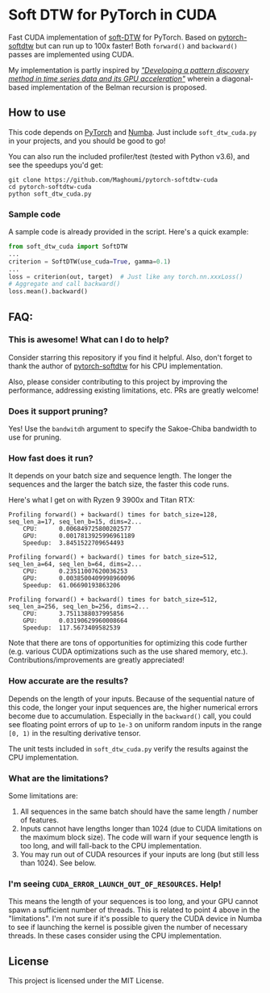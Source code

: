 Soft DTW for PyTorch in CUDA
===
Fast CUDA implementation of [soft-DTW](https://github.com/mblondel/soft-dtw) for PyTorch. 
Based on [pytorch-softdtw](https://github.com/Sleepwalking/pytorch-softdtw) but can run up to 100x faster!
Both `forward()` and `backward()` passes are implemented using CUDA.

My implementation is partly inspired by 
[_"Developing a pattern discovery method in time series data and its GPU acceleration"_](https://ieeexplore.ieee.org/document/8400444)
wherein a diagonal-based implementation of the Belman recursion is proposed. 

How to use
---
This code depends on [PyTorch](https://pytorch.org/) and [Numba](http://numba.pydata.org/). 
Just include `soft_dtw_cuda.py` in your projects, and you should be good to go!

You can also run the included profiler/test (tested with Python v3.6), and see the speedups you'd get:

```
git clone https://github.com/Maghoumi/pytorch-softdtw-cuda
cd pytorch-softdtw-cuda
python soft_dtw_cuda.py
```

### Sample code
A sample code is already provided in the script. Here's a quick example:

```python
from soft_dtw_cuda import SoftDTW
...
criterion = SoftDTW(use_cuda=True, gamma=0.1)
...
loss = criterion(out, target)  # Just like any torch.nn.xxxLoss()
# Aggregate and call backward()
loss.mean().backward()
```

FAQ:
---

### This is awesome! What can I do to help?
Consider starring this repository if you find it helpful. Also, don't forget to thank the author of 
[pytorch-softdtw](https://github.com/Sleepwalking/pytorch-softdtw) for his CPU implementation.

Also, please consider contributing to this project by improving the performance, addressing existing 
limitations, etc. PRs are greatly welcome!

### Does it support pruning?
Yes! Use the `bandwitdh` argument to specify the Sakoe-Chiba bandwidth to use for pruning.

### How fast does it run?
It depends on your batch size and sequence length. The longer the sequences and the larger the batch size,
the faster this code runs.
 
Here's what I get on with Ryzen 9 3900x and Titan RTX:

```
Profiling forward() + backward() times for batch_size=128, seq_len_a=17, seq_len_b=15, dims=2...
	CPU:      0.006849725800202577
	GPU:      0.0017813925996961189
	Speedup:  3.8451522709654493

Profiling forward() + backward() times for batch_size=512, seq_len_a=64, seq_len_b=64, dims=2...
	CPU:      0.23511007620036253
	GPU:      0.0038500409998960096
	Speedup:  61.06690193863206

Profiling forward() + backward() times for batch_size=512, seq_len_a=256, seq_len_b=256, dims=2...
	CPU:      3.7511388037995856
	GPU:      0.03190629960008664
	Speedup:  117.5673409582539
```

Note that there are tons of opportunities for optimizing this code further (e.g. various 
CUDA optimizations such as the use shared memory, etc.). Contributions/improvements are greatly appreciated!

### How accurate are the results?
Depends on the length of your inputs. Because of the sequential nature of this code, the longer your input
sequences are, the higher numerical errors become due to accumulation. Especially in the `backward()` call,
you could see floating point errors of up to `1e-3` on uniform random inputs in the range `[0, 1)` in the 
resulting derivative tensor.

The unit tests included in `soft_dtw_cuda.py` verify the results against the CPU implementation.

### What are the limitations?
Some limitations are:

1. All sequences in the same batch should have the same length / number of features.
2. Inputs cannot have lengths longer than 1024 (due to CUDA limitations on the maximum block size). 
   The code will warn if your sequence length is too long, and will fall-back to the CPU implementation. 
3. You may run out of CUDA resources if your inputs are long (but still less than 1024). See below.

### I'm seeing `CUDA_ERROR_LAUNCH_OUT_OF_RESOURCES`. Help!
This means the length of your sequences is too long, and your GPU cannot spawn a sufficient number of threads.
This is related to point 4 above in the "limitations". I'm not sure if it's possible to query the CUDA device
in Numba to see if launching the kernel is possible given the number of necessary threads. In these cases
consider using the CPU implementation.  

License
---
This project is licensed under the MIT License.
